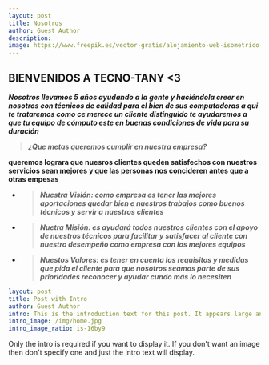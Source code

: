```yaml
--- 
layout: post
title: Nosotros
author: Guest Author
description:
image: https://www.freepik.es/vector-gratis/alojamiento-web-isometrico-composicion-soporte-soporte-tecnico-linea-clientes_13740905.htm#query=soporte%20tecnico&position=12&from_view=keyword
---
```


## BIENVENIDOS A TECNO-TANY <3

**_Nosotros llevamos 5 años ayudando a la gente y haciéndola creer en nosotros con técnicos de calidad para el bien de sus computadoras a qui te trataremos como ce merece un cliente distinguido te ayudaremos a que tu equipo de cómputo este en buenas condiciones de vida para su duración_**


> **_¿Que metas queremos cumplir en nuestra empresa?_**

**queremos lograra  que nuesros clientes queden satisfechos con nuestros servicios sean mejores y que las personas nos concideren antes que a otras empesas**


+ > **_Nuestra Visión:  como empresa es tener las mejores aportaciones quedar bien e nuestros trabajos como buenos técnicos y servir a nuestros clientes_**

+ >**_Nuetra Misión: es ayudará todos  nuestros clientes  con el apoyo de nuestros técnicos para facilitar y satisfacer al cliente con nuestro desempeño  como empresa con los mejores equipos_**

+ >**_Nuestos Valores: es tener en cuenta  los requisitos y medidas que pida el cliente para  que nosotros seamos parte de sus prioridades reconocer y ayudar cundo más lo necesiten_**


```yaml
layout: post
title: Post with Intro
author: Guest Author
intro: This is the introduction text for this post. It appears large and bold at the top of the post
intro_image: /img/home.jpg
intro_image_ratio: is-16by9
```

Only the intro is required if you want to display it. If you don't want an image then don't specify one and just the intro text will display.
